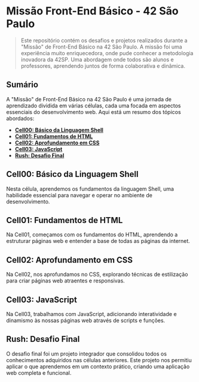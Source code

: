 # Missão Front-End Básico - 42 São Paulo

> Este repositório contém os desafios e projetos realizados durante a "Missão" de Front-End Básico na 42 São Paulo. A missão foi uma experiência muito enriquecedora, onde pude conhecer a metodologia inovadora da 42SP. Uma abordagem onde todos são alunos e professores, aprendendo juntos de forma colaborativa e dinâmica.

## Sumário

A "Missão" de Front-End Básico na 42 São Paulo é uma jornada de aprendizado dividida em várias células, cada uma focada em aspectos essenciais do desenvolvimento web. Aqui está um resumo dos tópicos abordados:

- [**Cell00: Básico da Linguagem Shell**](#cell00-básico-da-linguagem-shell)
- [**Cell01: Fundamentos de HTML**](#cell01-fundamentos-de-html)
- [**Cell02: Aprofundamento em CSS**](#cell02-aprofundamento-em-css)
- [**Cell03: JavaScript**](#cell03-javascript)
- [**Rush: Desafio Final**](#rush-desafio-final)

## Cell00: Básico da Linguagem Shell
Nesta célula, aprendemos os fundamentos da linguagem Shell, uma habilidade essencial para navegar e operar no ambiente de desenvolvimento.

## Cell01: Fundamentos de HTML
Na Cell01, começamos com os fundamentos do HTML, aprendendo a estruturar páginas web e entender a base de todas as páginas da internet.

## Cell02: Aprofundamento em CSS
Na Cell02, nos aprofundamos no CSS, explorando técnicas de estilização para criar páginas web atraentes e responsivas.

## Cell03: JavaScript
Na Cell03, trabalhamos com JavaScript, adicionando interatividade e dinamismo às nossas páginas web através de scripts e funções.

## Rush: Desafio Final
O desafio final foi um projeto integrador que consolidou todos os conhecimentos adquiridos nas células anteriores. Este projeto nos permitiu aplicar o que aprendemos em um contexto prático, criando uma aplicação web completa e funcional.
